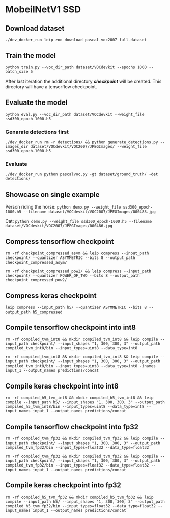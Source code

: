 # MobeilNetV1 SSD

## Download dataset

`./dev_docker_run leip zoo download pascal-voc2007 full-dataset`

## Train the model

`python train.py --voc_dir_path dataset/VOCdevkit --epochs 1000 --batch_size 5`

After last iteration the additional directory ***checkpoint*** will be created. This directory will have a tensorflow checkpoint.

## Evaluate the model

`python eval.py --voc_dir_path dataset/VOCdevkit --weight_file ssd300_epoch-1000.h5`

### Genarate detections first

`./dev_docker_run rm -r detections/ && python generate_detections.py --images_dir dataset/VOCdevkit/VOC2007/JPEGImages/ --weight_file ssd300_epoch-1000.h5`

### Evaluate

`./dev_docker_run python pascalvoc.py -gt dataset/ground_truth/ -det detections/`

## Showcase on single example

Person riding the horse:
`python demo.py --weight_file ssd300_epoch-1000.h5 --filename dataset/VOCdevkit/VOC2007/JPEGImages/000483.jpg`

Cat:
`python demo.py --weight_file ssd300_epoch-1000.h5 --filename dataset/VOCdevkit/VOC2007/JPEGImages/000486.jpg`

## Compress tensorflow checkpoint

`rm -rf checkpoint_compressed_asym && leip compress --input_path checkpoint/ --quantizer ASYMMETRIC --bits 8 --output_path checkpoint_compressed_asym/`

`rm -rf checkpoint_compressed_pow2/ && leip compress --input_path checkpoint/ --quantizer POWER_OF_TWO --bits 8 --output_path checkpoint_compressed_pow2/`

## Compress keras checkpoint

`leip compress --input_path h5/ --quantizer ASYMMETRIC --bits 8 --output_path h5_compressed`

## Compile tensorflow checkpoint into int8

`rm -rf compiled_tvm_int8 && mkdir compiled_tvm_int8 && leip compile --input_path checkpoint/ --input_shapes "1, 300, 300, 3" --output_path compiled_tvm_int8/bin --input_types=uint8 --data_type=int8`

`rm -rf compiled_tvm_int8 && mkdir compiled_tvm_int8 && leip compile --input_path checkpoint/ --input_shapes "1, 300, 300, 3" --output_path compiled_tvm_int8/bin --input_types=uint8 --data_type=int8 -inames input_1 --output_names predictions/concat`

## Compile keras checkpoint into int8

`rm -rf compiled_h5_tvm_int8 && mkdir compiled_h5_tvm_int8 && leip compile --input_path h5/ --input_shapes "1, 300, 300, 3" --output_path compiled_h5_tvm_int8/bin --input_types=uint8 --data_type=int8 --input_names input_1 --output_names predictions/concat`

## Compile tensorflow checkpoint into fp32

`rm -rf compiled_tvm_fp32 && mkdir compiled_tvm_fp32 && leip compile --input_path checkpoint/ --input_shapes "1, 300, 300, 3" --output_path compiled_tvm_fp32/bin --input_types=float32 --data_type=float32`

`rm -rf compiled_tvm_fp32 && mkdir compiled_tvm_fp32 && leip compile --input_path checkpoint/ --input_shapes "1, 300, 300, 3" --output_path compiled_tvm_fp32/bin --input_types=float32 --data_type=float32 --input_names input_1 --output_names predictions/concat`

## Compile keras checkpoint into fp32
`rm -rf compiled_h5_tvm_fp32 && mkdir compiled_h5_tvm_fp32 && leip compile --input_path h5/ --input_shapes "1, 300, 300, 3" --output_path compiled_h5_tvm_fp32/bin --input_types=float32 --data_type=float32 --input_names input_1 --output_names predictions/concat`

